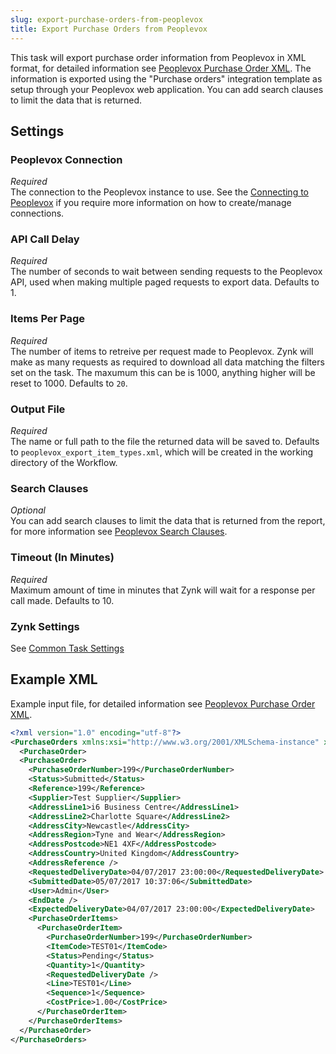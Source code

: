 ```yaml
---
slug: export-purchase-orders-from-peoplevox
title: Export Purchase Orders from Peoplevox
---
```


This task will export purchase order information from Peoplevox in XML format, for detailed information see [Peoplevox Purchase Order XML](peoplevox-purchase-order-xml).  The information is exported using the "Purchase orders" integration template as setup through your Peoplevox web application.  You can add search clauses to limit the data that is returned.

## Settings
### Peoplevox Connection
_Required_  
The connection to the Peoplevox instance to use.  See the [Connecting to Peoplevox](connecting-to-peoplevox) if you require more information on how to create/manage connections.

### API Call Delay
_Required_  
The number of seconds to wait between sending requests to the Peoplevox API, used when making multiple paged requests to export data.  Defaults to 1.

### Items Per Page
_Required_  
The number of items to retreive per request made to Peoplevox.  Zynk will make as many requests as required to download all data matching the filters set on the task.  The maxumum this can be is 1000, anything higher will be reset to 1000.  Defaults to `20`.

### Output File
_Required_  
The name or full path to the file the returned data will be saved to.  Defaults to `peoplevox_export_item_types.xml`, which will be created in the working directory of the Workflow.

### Search Clauses
_Optional_  
You can add search clauses to limit the data that is returned from the report, for more information see [Peoplevox Search Clauses](peoplevox-search-clauses).

### Timeout (In Minutes)
_Required_  
Maximum amount of time in minutes that Zynk will wait for a response per call made.  Defaults to 10.

### Zynk Settings
See [Common Task Settings](common-task-settings)

## Example XML
Example input file, for detailed information see [Peoplevox Purchase Order XML](peoplevox-purchase-order-xml).

```xml
<?xml version="1.0" encoding="utf-8"?>
<PurchaseOrders xmlns:xsi="http://www.w3.org/2001/XMLSchema-instance" xmlns:xsd="http://www.w3.org/2001/XMLSchema">
  <PurchaseOrder>
  <PurchaseOrder>
    <PurchaseOrderNumber>199</PurchaseOrderNumber>
    <Status>Submitted</Status>
    <Reference>199</Reference>
    <Supplier>Test Supplier</Supplier>
    <AddressLine1>i6 Business Centre</AddressLine1>
    <AddressLine2>Charlotte Square</AddressLine2>
    <AddressCity>Newcastle</AddressCity>
    <AddressRegion>Tyne and Wear</AddressRegion>
    <AddressPostcode>NE1 4XF</AddressPostcode>
    <AddressCountry>United Kingdom</AddressCountry>
    <AddressReference />
    <RequestedDeliveryDate>04/07/2017 23:00:00</RequestedDeliveryDate>
    <SubmittedDate>05/07/2017 10:37:06</SubmittedDate>
    <User>Admin</User>
    <EndDate />
    <ExpectedDeliveryDate>04/07/2017 23:00:00</ExpectedDeliveryDate>
    <PurchaseOrderItems>
      <PurchaseOrderItem>
        <PurchaseOrderNumber>199</PurchaseOrderNumber>
        <ItemCode>TEST01</ItemCode>
        <Status>Pending</Status>
        <Quantity>1</Quantity>
        <RequestedDeliveryDate />
        <Line>TEST01</Line>
        <Sequence>1</Sequence>
        <CostPrice>1.00</CostPrice>
      </PurchaseOrderItem>
    </PurchaseOrderItems>
  </PurchaseOrder>
</PurchaseOrders>
```